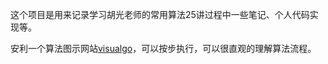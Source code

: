 这个项目是用来记录学习胡光老师的常用算法25讲过程中一些笔记、个人代码实现等。

安利一个算法图示网站[visualgo](https://visualgo.net/)，可以按步执行，可以很直观的理解算法流程。
